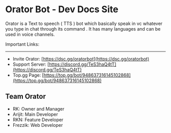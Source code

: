 # Orator Bot - Dev Docs Site

Orator is a Text to speech ( TTS ) bot which basically speak in vc whatever you type in chat through its command . It has many languages and can be used in voice channels.

Important Links:

----------------

- Invite Orator: [https://dsc.gg/oratorbot](https://dsc.gg/oratorbot)
- Support Server: [https://discord.gg/TeS3haQ4tT](https://discord.gg/TeS3haQ4tT)
- Top.gg Page: [https://top.gg/bot/948637316145102868](https://top.gg/bot/948637316145102868)

Team Orator
----------

- RK: Owner and Manager
- Arijit: Main Developer
- RKN: Feature Developer
- Frezzik: Web Developer 